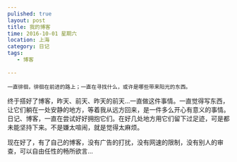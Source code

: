 ```yaml
---
pulished: true
layout: post
title: 我的博客
time: 2016-10-01 星期六
location: 上海
category: 日记
tags:
   - 博客
   
---
```

    一直徘徊，徘徊在前进的路上；一直在寻找什么，或许是哪些带来阳光的东西。
    
<!-- more -->
终于搭好了博客，昨天、前天、昨天的前天...一直做这件事情。一直觉得写东西，让它们躺在一处安静的地方，等着我从远方回来，是一件多么开心有意义的事情。日记、博客，一直在尝试好好拥抱它们。在好几处地方用它们留下过足迹，可是都未能坚持下来。不是嫌太喧闹，就是觉得太麻烦。

现在好了，有了自己的博客，没有广告的打扰，没有网速的限制，没有别人的审查，可以自由任性的畅所欲言...